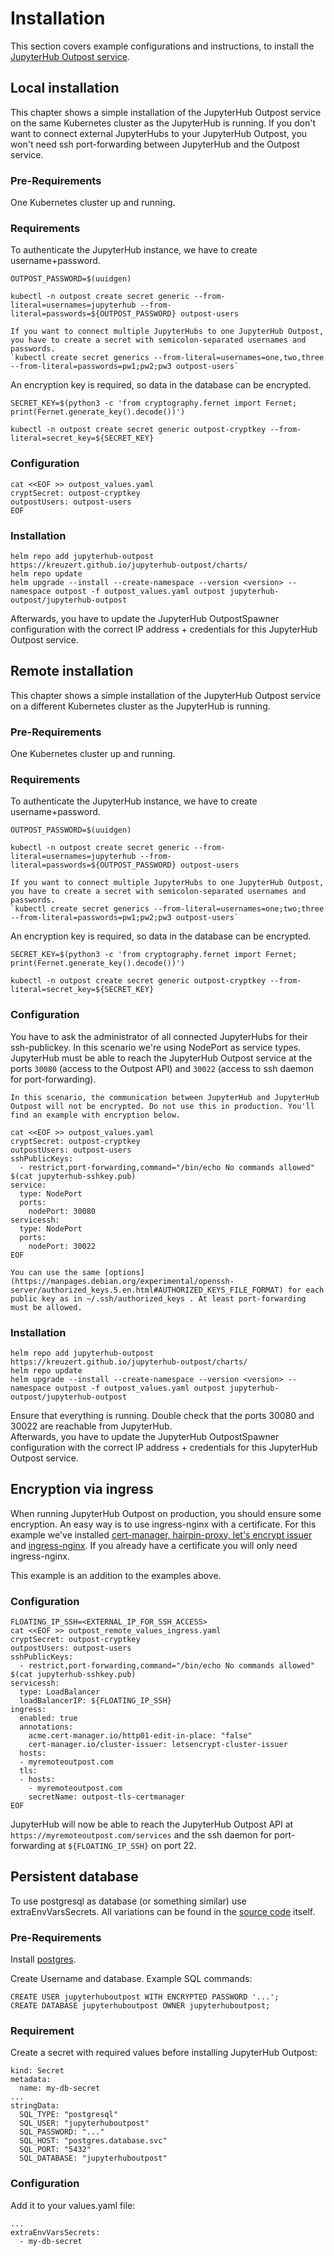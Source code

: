 # Installation 

This section covers example configurations and instructions, to install the [JupyterHub Outpost service](https://artifacthub.io/packages/helm/jupyterhub-outpost/jupyterhub-outpost). 

## Local installation

This chapter shows a simple installation of the JupyterHub Outpost service on the same Kubernetes cluster as the JupyterHub is running. If you don't want to connect external JupyterHubs to your JupyterHub Outpost, you won't need ssh port-forwarding between JupyterHub and the Outpost service. 

### Pre-Requirements

One Kubernetes cluster up and running.

### Requirements

To authenticate the JupyterHub instance, we have to create username+password. 

```
OUTPOST_PASSWORD=$(uuidgen)

kubectl -n outpost create secret generic --from-literal=usernames=jupyterhub --from-literal=passwords=${OUTPOST_PASSWORD} outpost-users
```

```{admonition} Note 
If you want to connect multiple JupyterHubs to one JupyterHub Outpost, you have to create a secret with semicolon-separated usernames and passwords.  
`kubectl create secret generics --from-literal=usernames=one,two,three --from-literal=passwords=pw1;pw2;pw3 outpost-users`
```

An encryption key is required, so data in the database can be encrypted.

```
SECRET_KEY=$(python3 -c 'from cryptography.fernet import Fernet; print(Fernet.generate_key().decode())')

kubectl -n outpost create secret generic outpost-cryptkey --from-literal=secret_key=${SECRET_KEY}
```

### Configuration

```
cat <<EOF >> outpost_values.yaml
cryptSecret: outpost-cryptkey
outpostUsers: outpost-users
EOF
```

### Installation

```
helm repo add jupyterhub-outpost https://kreuzert.github.io/jupyterhub-outpost/charts/
helm repo update
helm upgrade --install --create-namespace --version <version> --namespace outpost -f outpost_values.yaml outpost jupyterhub-outpost/jupyterhub-outpost
```

Afterwards, you have to update the JupyterHub OutpostSpawner configuration with the correct IP address + credentials for this JupyterHub Outpost service.

## Remote installation

This chapter shows a simple installation of the JupyterHub Outpost service on a different Kubernetes cluster as the JupyterHub is running.  

### Pre-Requirements

One Kubernetes cluster up and running.

### Requirements

To authenticate the JupyterHub instance, we have to create username+password. 

```
OUTPOST_PASSWORD=$(uuidgen)

kubectl -n outpost create secret generic --from-literal=usernames=jupyterhub --from-literal=passwords=${OUTPOST_PASSWORD} outpost-users
```

```{admonition} Note 
If you want to connect multiple JupyterHubs to one JupyterHub Outpost, you have to create a secret with semicolon-separated usernames and passwords.  
`kubectl create secret generics --from-literal=usernames=one;two;three --from-literal=passwords=pw1;pw2;pw3 outpost-users`
```

An encryption key is required, so data in the database can be encrypted.

```
SECRET_KEY=$(python3 -c 'from cryptography.fernet import Fernet; print(Fernet.generate_key().decode())')

kubectl -n outpost create secret generic outpost-cryptkey --from-literal=secret_key=${SECRET_KEY}
```

### Configuration

You have to ask the administrator of all connected JupyterHubs for their ssh-publickey. In this scenario we're using NodePort as service types. JupyterHub must be able to reach the JupyterHub Outpost service at the ports `30080` (access to the Outpost API) and `30022` (access to ssh daemon for port-forwarding). 

```{admonition} Warning
In this scenario, the communication between JupyterHub and JupyterHub Outpost will not be encrypted. Do not use this in production. You'll find an example with encryption below.
```


```
cat <<EOF >> outpost_values.yaml
cryptSecret: outpost-cryptkey
outpostUsers: outpost-users
sshPublicKeys:
  - restrict,port-forwarding,command="/bin/echo No commands allowed" $(cat jupyterhub-sshkey.pub)
service:
  type: NodePort
  ports:
    nodePort: 30080
servicessh:
  type: NodePort
  ports:
    nodePort: 30022
EOF
```

```{admonition} Note 
You can use the same [options](https://manpages.debian.org/experimental/openssh-server/authorized_keys.5.en.html#AUTHORIZED_KEYS_FILE_FORMAT) for each public key as in ~/.ssh/authorized_keys . At least port-forwarding must be allowed.
```

### Installation

```
helm repo add jupyterhub-outpost https://kreuzert.github.io/jupyterhub-outpost/charts/
helm repo update
helm upgrade --install --create-namespace --version <version> --namespace outpost -f outpost_values.yaml outpost jupyterhub-outpost/jupyterhub-outpost
```

Ensure that everything is running. Double check that the ports 30080 and 30022 are reachable from JupyterHub.  
Afterwards, you have to update the JupyterHub OutpostSpawner configuration with the correct IP address + credentials for this JupyterHub Outpost service.

## Encryption via ingress

When running JupyterHub Outpost on production, you should ensure some encryption. An easy way is to use ingress-nginx with a certificate.
For this example we've installed [cert-manager, hairpin-proxy, let's encrypt issuer](https://gitlab.jsc.fz-juelich.de/kaas/fleet-deployments/-/tree/cert-manager) and [ingress-nginx](https://artifacthub.io/packages/helm/ingress-nginx/ingress-nginx). If you already have a certificate you will only need ingress-nginx.

This example is an addition to the examples above.

### Configuration

```
FLOATING_IP_SSH=<EXTERNAL_IP_FOR_SSH_ACCESS>
cat <<EOF >> outpost_remote_values_ingress.yaml
cryptSecret: outpost-cryptkey
outpostUsers: outpost-users
sshPublicKeys:
  - restrict,port-forwarding,command="/bin/echo No commands allowed" $(cat jupyterhub-sshkey.pub)
servicessh:
  type: LoadBalancer
  loadBalancerIP: ${FLOATING_IP_SSH}
ingress:
  enabled: true
  annotations:
    acme.cert-manager.io/http01-edit-in-place: "false"
    cert-manager.io/cluster-issuer: letsencrypt-cluster-issuer
  hosts:
  - myremoteoutpost.com
  tls:
  - hosts:
    - myremoteoutpost.com
    secretName: outpost-tls-certmanager
EOF
```

JupyterHub will now be able to reach the JupyterHub Outpost API at `https://myremoteoutpost.com/services` and the ssh daemon for port-forwarding at `${FLOATING_IP_SSH}` on port 22.

## Persistent database

To use postgresql as database (or something similar) use extraEnvVarsSecrets. All variations can be found in the [source code](https://github.com/kreuzert/jupyterhub-outpost/blob/main/project/app/database/__init__.py) itself.

### Pre-Requirements

Install [postgres](https://artifacthub.io/packages/helm/bitnami/postgresql).  

Create Username and database.
Example SQL commands:
```
CREATE USER jupyterhuboutpost WITH ENCRYPTED PASSWORD '...';
CREATE DATABASE jupyterhuboutpost OWNER jupyterhuboutpost;
```

### Requirement
Create a secret with required values before installing JupyterHub Outpost:

```
kind: Secret
metadata:
  name: my-db-secret
...
stringData:
  SQL_TYPE: "postgresql"
  SQL_USER: "jupyterhuboutpost"
  SQL_PASSWORD: "..."
  SQL_HOST: "postgres.database.svc"
  SQL_PORT: "5432"
  SQL_DATABASE: "jupyterhuboutpost"
```

### Configuration

Add it to your values.yaml file:  

```
...
extraEnvVarsSecrets:
  - my-db-secret
```
